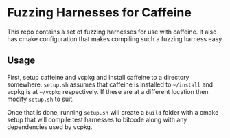 # Fuzzing Harnesses for Caffeine
This repo contains a set of fuzzing harnesses for use with caffeine. It also
has cmake configuration that makes compiling such a fuzzing harness easy.

## Usage
First, setup caffeine and vcpkg and install caffeine to a directory somewhere.
`setup.sh` assumes that caffeine is installed to `~/install` and vcpkg is at
`~/vcpkg` respectively. If these are at a different location then modify
`setup.sh` to suit.

Once that is done, running `setup.sh` will create a `build` folder with a cmake
setup that will compile test harnesses to bitcode along with any dependencies
used by vcpkg.

